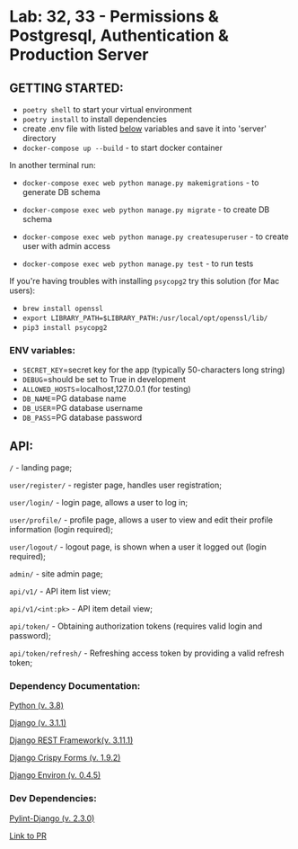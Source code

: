 # Lab: 32, 33 - Permissions & Postgresql, Authentication & Production Server

## GETTING STARTED:

-   `poetry shell` to start your virtual environment
-   `poetry install` to install dependencies
-   create .env file with listed <a href="#env">below</a> variables and save it into 'server' directory
-   `docker-compose up --build` - to start docker container

In another terminal run:
-   `docker-compose exec web python manage.py makemigrations` - to generate DB schema
-   `docker-compose exec web python manage.py migrate` - to create DB schema
-   `docker-compose exec web python manage.py createsuperuser` - to create user with admin access

- `docker-compose exec web python manage.py test` - to run tests

If you're having troubles with installing `psycopg2` try this solution (for Mac users):
- `brew install openssl`
- `export LIBRARY_PATH=$LIBRARY_PATH:/usr/local/opt/openssl/lib/`
- `pip3 install psycopg2`

### <a name="env"></a> ENV variables:

- `SECRET_KEY`=secret key for the app (typically 50-characters long string)
- `DEBUG`=should be set to True in development
- `ALLOWED_HOSTS`=localhost,127.0.0.1 (for testing)
- `DB_NAME`=PG database name
- `DB_USER`=PG database username
- `DB_PASS`=PG database password


## API:

`/` - landing page;

`user/register/` - register page, handles user registration;

`user/login/` - login page, allows a user to log in;

`user/profile/` - profile page, allows a user to view and edit their profile information (login required);

`user/logout/` - logout page, is shown when a user it logged out (login required);

`admin/` - site admin page;

`api/v1/` - API item list view;

`api/v1/<int:pk>` - API item detail view;

`api/token/` - Obtaining authorization tokens (requires  valid login and password);

`api/token/refresh/` - Refreshing access token by providing a valid refresh token;


### Dependency Documentation:

[Python (v. 3.8)](https://docs.python.org/3.8/)


[Django (v. 3.1.1)](https://docs.djangoproject.com/en/3.1/)

[Django REST Framework(v. 3.11.1)](https://www.django-rest-framework.org/)

[Django Crispy Forms (v. 1.9.2)](https://pypi.org/project/django-crispy-forms/)

[Django Environ (v. 0.4.5)](https://pypi.org/project/django-environ/)

### Dev Dependencies:

[Pylint-Django (v. 2.3.0)](https://pypi.org/project/pylint-django/)


[Link to PR](https://github.com/LeoKuhorev/drf-api-permissions-postgres/pull/1)
